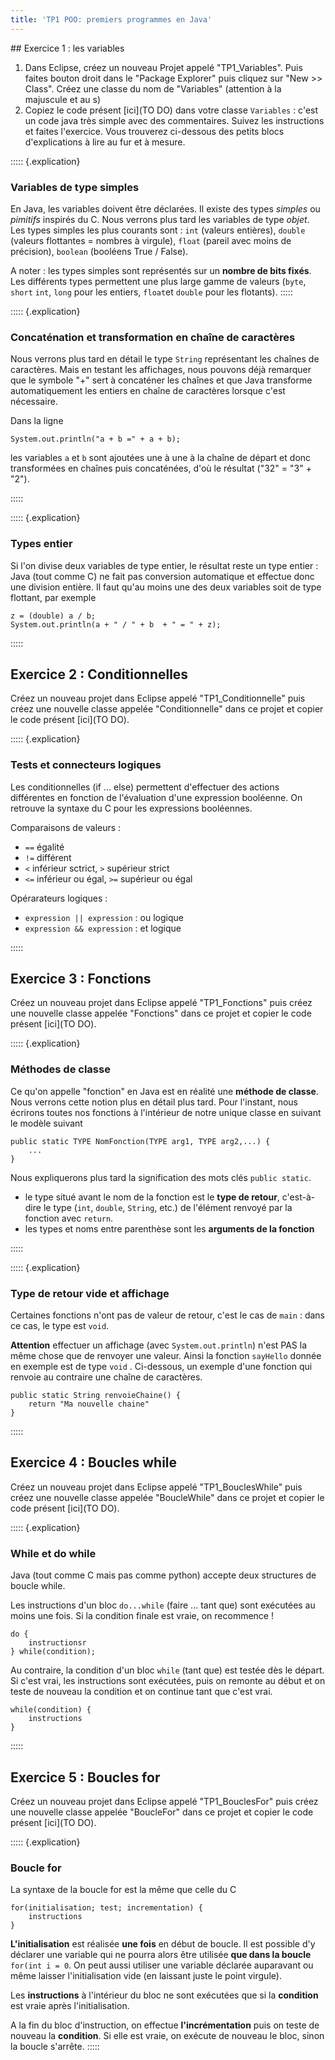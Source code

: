 ```yaml
---
title: 'TP1 POO: premiers programmes en Java'
---
```


<section class="content">
## Exercice 1 : les variables

1. Dans Eclipse, créez un nouveau Projet appelé "TP1_Variables". Puis faites bouton droit dans le "Package Explorer" puis cliquez sur "New >> Class". Créez une classe du nom de "Variables" (attention à la majuscule et au s)
2. Copiez le code présent [ici](TO DO) dans votre classe `Variables` : c'est un code java très simple avec des commentaires. Suivez les instructions et faites l'exercice. Vous trouverez ci-dessous des petits blocs d'explications à lire au fur et à mesure.

::::: {.explication}
### Variables de type simples

En Java, les variables doivent être déclarées. Il existe des types *simples* ou *pimitifs*  inspirés du C. Nous verrons plus tard les variables de type *objet*. Les types simples les plus courants sont : `int` (valeurs entières), `double` (valeurs flottantes = nombres à virgule), `float` (pareil avec moins de précision), `boolean` (booléens True / False).

A noter : les types simples sont représentés sur un **nombre de bits fixés**. Les différents types permettent une plus large gamme de valeurs (`byte`, `short` `int`, `long` pour les entiers, `float`et `double` pour les flotants).
:::::

::::: {.explication}
### Concaténation et transformation en chaîne de caractères

Nous verrons plus tard en détail le type `String` représentant les chaînes de caractères. Mais en testant les affichages, nous pouvons déjà remarquer que le symbole "+" sert à concaténer les chaînes et que Java transforme automatiquement les entiers en chaîne de caractères lorsque c'est nécessaire. 

Dans la ligne

~~~~{ .java}
System.out.println("a + b =" + a + b);
~~~~

les variables `a` et `b` sont ajoutées une à une à la chaîne de départ et donc transformées en chaînes puis concaténées, d'où le résultat ("32" = "3" + "2"). 

:::::

::::: {.explication}
### Types entier

Si l'on divise deux variables de type entier, le résultat reste un type entier : Java (tout comme C) ne fait pas conversion automatique et effectue donc une division entière. Il faut qu'au moins une des deux variables soit de type flottant,  par exemple

~~~~{ .java}
z = (double) a / b;
System.out.println(a + " / " + b  + " = " + z);
~~~~

:::::

## Exercice 2 : Conditionnelles

Créez un nouveau projet dans Eclipse appelé "TP1_Conditionnelle" puis créez une nouvelle classe appelée "Conditionnelle" dans ce projet et copier le code présent [ici](TO DO).

::::: {.explication}
### Tests et connecteurs logiques

Les conditionnelles (if ... else) permettent d'effectuer des actions différentes en fonction de l'évaluation d'une expression booléenne. On retrouve la syntaxe du C pour les expressions booléennes.

Comparaisons de valeurs :

* `==` égalité
* `!=` différent
* `<` inférieur sctrict, `>` supérieur strict
* `<=` inférieur ou égal, `>=` supérieur ou égal

Opérarateurs logiques :

* `expression || expression` : ou logique
* `expression && expression` : et logique

:::::

## Exercice 3 : Fonctions

Créez un nouveau projet dans Eclipse appelé "TP1_Fonctions" puis créez une nouvelle classe appelée "Fonctions" dans ce projet et copier le code présent [ici](TO DO).

::::: {.explication}
### Méthodes de classe

Ce qu'on appelle "fonction" en Java est en réalité une **méthode de classe**. Nous verrons cette notion plus en détail plus tard. Pour l'instant, nous écrirons toutes nos fonctions à l'intérieur de notre unique classe en suivant le modèle suivant

~~~~{ .java}
public static TYPE NomFonction(TYPE arg1, TYPE arg2,...) {
	...
}
~~~~

Nous expliquerons plus tard la signification des mots clés `public static`. 

* le type situé avant le nom de la fonction est le **type de retour**, c'est-à-dire le type (`int`, `double`, `String`, etc.) de l'élément renvoyé par la fonction avec `return`.
* les types et noms entre parenthèse sont les **arguments de la fonction**

:::::

::::: {.explication}
### Type de retour vide et affichage

Certaines fonctions n'ont pas de valeur de retour, c'est le cas de `main` : dans ce cas, le type est `void`.

**Attention** effectuer un affichage (avec `System.out.println`) n'est PAS la même chose que de renvoyer une valeur. Ainsi la fonction `sayHello` donnée en exemple est de type `void` . Ci-dessous, un exemple d'une fonction qui renvoie au contraire une chaîne de caractères.

~~~~{ .java}
public static String renvoieChaine() {
	return "Ma nouvelle chaine"
}
~~~~
:::::

## Exercice 4 : Boucles while

Créez un nouveau projet dans Eclipse appelé "TP1_BouclesWhile" puis créez une nouvelle classe appelée "BoucleWhile" dans ce projet et copier le code présent [ici](TO DO).

::::: {.explication}
### While et do while
Java (tout comme C mais pas comme python) accepte deux structures de boucle while.

Les instructions d'un bloc `do...while` (faire ... tant que) sont exécutées au moins une fois. Si la condition finale est vraie, on recommence !

~~~~{ .java}
do {
    instructionsr
} while(condition);
~~~~

Au contraire, la condition d'un bloc `while` (tant que) est testée dès le départ. Si c'est vrai, les instructions sont exécutées, puis on remonte au début et on teste de nouveau la condition et on continue tant que c'est vrai.

~~~~{ .java}
while(condition) {
    instructions
}
~~~~
:::::

## Exercice 5 : Boucles for

Créez un nouveau projet dans Eclipse appelé "TP1_BouclesFor" puis créez une nouvelle classe appelée "BoucleFor" dans ce projet et copier le code présent [ici](TO DO).

::::: {.explication}
### Boucle for

La syntaxe de la boucle for est la même que celle du C

~~~~{ .java}
for(initialisation; test; incrementation) {
	instructions
}
~~~~

**L'initialisation** est réalisée **une fois** en début de boucle. Il est possible d'y déclarer une variable qui ne pourra alors être utilisée **que dans la boucle** `for(int i = 0`. On peut aussi utiliser une variable déclarée auparavant ou même laisser l'initialisation vide (en laissant juste le point virgule).

Les **instructions** à l'intérieur du bloc ne sont exécutées que si la **condition** est vraie après l'initialisation.

A la fin du bloc d'instruction, on effectue **l'incrémentation** puis on teste de nouveau la **condition**. Si elle est vraie, on exécute de nouveau le bloc, sinon la boucle s'arrête.
::::: 


</section>



